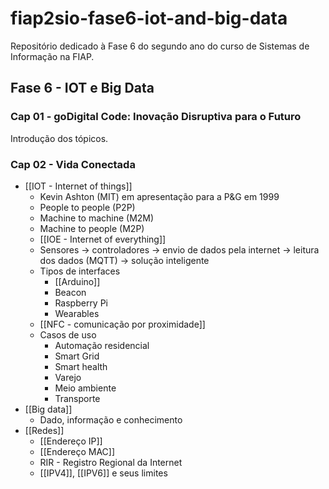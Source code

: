 # fiap2sio-fase6-iot-and-big-data
Repositório dedicado à Fase 6 do segundo ano do curso de Sistemas de Informação na FIAP.

## Fase 6 - IOT e Big Data
### Cap 01 - goDigital Code: Inovação Disruptiva para o Futuro 
Introdução dos tópicos.
### Cap 02 - Vida Conectada
- [[IOT - Internet of things]]
	- Kevin Ashton (MIT) em apresentação para a P&G em 1999
	- People to people (P2P)
	- Machine to machine (M2M)
	- Machine to people (M2P)
	- [[IOE - Internet of everything]]
	- Sensores -> controladores -> envio de dados pela internet -> leitura dos dados (MQTT) -> solução inteligente
	- Tipos de interfaces
		- [[Arduino]]
		- Beacon
		- Raspberry Pi
		- Wearables
	- [[NFC - comunicação por proximidade]]
	- Casos de uso
		- Automação residencial
		- Smart Grid
		- Smart health
		- Varejo
		- Meio ambiente
		- Transporte
- [[Big data]]
	- Dado, informação e conhecimento
- [[Redes]]
	- [[Endereço IP]]
	- [[Endereço MAC]]
	- RIR - Registro Regional da Internet
	- [[IPV4]], [[IPV6]] e seus limites

